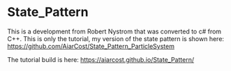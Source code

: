 # State_Pattern

This is a development from Robert Nystrom that was converted to c# from C++. This is only the tutorial, my version of the state pattern is shown here: https://github.com/AiarCost/State_Pattern_ParticleSystem

The tutorial build is here:
https://aiarcost.github.io/State_Pattern/
